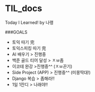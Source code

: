 # TIL_docs
Today I Learned! by 나랭



###GOALS

- 토익 따기 完
- 토익스피킹 따기 完
- AI 배우기 > 진행중
- 백준 골드 티어 달성 > ㅈㅂ좀
- 이코테 완강 >진행중^^ (ㅈㅂ끈기)
- Side Project (APP) > 진행중^^ (미몽딱대!)
- Django 복습 > 좀해라!!
- 1일 1잔디 > 나래야!!
